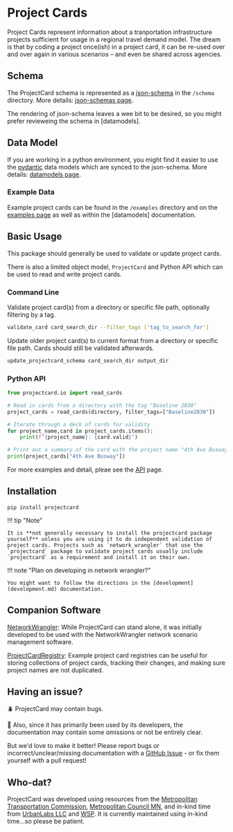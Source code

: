 # Project Cards

Project Cards represent information about a tranportation infrastructure projects sufficient for usage in a regional travel demand model. The dream is that by coding a project once(ish) in a project card, it can be re-used over and over again in various scenarios – and even be shared across agencies.

## Schema

The ProjectCard schema is represented as a [json-schema](https://json-schema.org) in the `/schema` directory.  More details:  [json-schemas page](json-schemas.md).

The rendering of json-schema leaves a wee bit to be desired, so you might prefer revieweing the schema in [datamodels].

## Data Model

If you are working in a python environment, you might find it easier to use the [pydantic](https://docs.pydantic.dev/) data models which are synced to the json-schema.  More details: [datamodels page](datamodels.md).

### Example Data

Example project cards can be found in the `/examples` directory and on the [examples page](examples.md) as well as within the [datamodels] documentation.

## Basic Usage

This package should generally be used to validate or update project cards.  

There is also a limited object model, `ProjectCard` and Python API which can be used to read and write project cards.

### Command Line

Validate project card(s) from a directory or specific file path, optionally filtering by a tag.

```sh
validate_card card_search_dir --filter_tags ['tag_to_search_for']
```

Update older project card(s) to current format from a directory or specific file path.  Cards should still be validated afterwards.

```sh
update_projectcard_schema card_search_dir output_dir
```

### Python API

```python
from projectcard.io import read_cards

# Read in cards from a directory with the tag "Baseline 2030"
project_cards = read_cards(directory, filter_tags=["Baseline2030"])

# Iterate through a deck of cards for validity
for project_name,card in project_cards.items():
    print(f"{project_name}: {card.valid}")

# Print out a summary of the card with the project name "4th Ave Busway"
print(project_cards["4th Ave Busway"])
```

For more examples and detail, pleae see the [API](api.md) page.

## Installation

`pip install projectcard`

!!! tip "Note"

    It is **not generally necessary to install the projectcard package yourself** unless you are using it to do independent validation of project cards. Projects such as `network_wrangler` that use the `projectcard` package to validate project cards usually include `projectcard` as a requirement and install it on their own.

!!! note "Plan on developing in network wrangler?"

    You might want to follow the directions in the [development](development.md) documentation.

## Companion Software

[NetworkWrangler](https://wsp-sag.github.io/network_wrangler): While ProjectCard can stand alone, it was initially developed to be used with the NetworkWrangler network scenario management software.

[ProjectCardRegistry](https://github.com/BayAreaMetro/project_card_registry): Example project card registries can be useful for storing collections of project cards, tracking their changes, and making sure project names are not duplicated.

## Having an issue?

🪲 ProjectCard may contain bugs.

🤔 Also, since it has primarily been used by its developers, the documentation may contain some omissions or not be entirely clear.

But we'd love to make it better! Please report bugs or incorrect/unclear/missing documentation with a [GitHub Issue](https://github.com/network-wrangler/projectcard/issues) -  or fix them yourself with a pull request!

## Who-dat?

ProjectCard was developed using resources from the [Metropolitan Transportation Commission](bayareametro.gov), [Metropolitan Council MN](https://metrocouncil.org/), and in-kind time from [UrbanLabs LLC](https://urbanlabs.io) and [WSP](www.wsp.com).  It is currently maintained using in-kind time...so please be patient.
